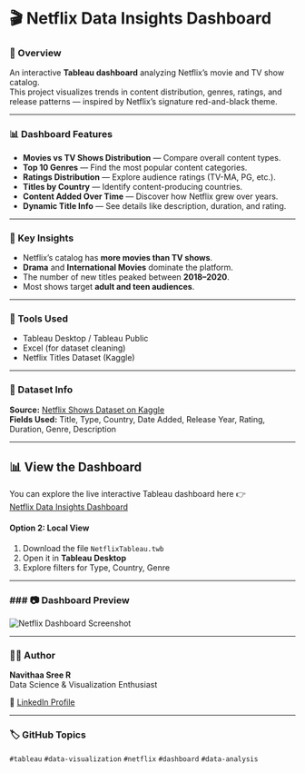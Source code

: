 # 🎬 Netflix Data Insights Dashboard

### 📖 Overview  
An interactive **Tableau dashboard** analyzing Netflix’s movie and TV show catalog.  
This project visualizes trends in content distribution, genres, ratings, and release patterns — inspired by Netflix’s signature red-and-black theme.

---

### 📊 Dashboard Features  
- **Movies vs TV Shows Distribution** — Compare overall content types.  
- **Top 10 Genres** — Find the most popular content categories.  
- **Ratings Distribution** — Explore audience ratings (TV-MA, PG, etc.).  
- **Titles by Country** — Identify content-producing countries.  
- **Content Added Over Time** — Discover how Netflix grew over years.  
- **Dynamic Title Info** — See details like description, duration, and rating.

---

### 🧠 Key Insights  
- Netflix’s catalog has **more movies than TV shows**.  
- **Drama** and **International Movies** dominate the platform.  
- The number of new titles peaked between **2018–2020**.  
- Most shows target **adult and teen audiences**.

---

### 🧰 Tools Used  
- Tableau Desktop / Tableau Public  
- Excel (for dataset cleaning)  
- Netflix Titles Dataset (Kaggle)

---

### 📁 Dataset Info  
**Source:** [Netflix Shows Dataset on Kaggle](https://www.kaggle.com/shivamb/netflix-shows)  
**Fields Used:** Title, Type, Country, Date Added, Release Year, Rating, Duration, Genre, Description

---

## 📊 View the Dashboard
You can explore the live interactive Tableau dashboard here 👉  
[Netflix Data Insights Dashboard](https://public.tableau.com/app/profile/navithaa.sree.r/viz/NetflixTableau_17596782585240/Dashboard1?publish=yes)


#### Option 2: Local View  
1. Download the file `NetflixTableau.twb`  
2. Open it in **Tableau Desktop**  
3. Explore filters for Type, Country, Genre

---

### ### 📷 Dashboard Preview
![Netflix Dashboard Screenshot](<img width="1792" height="853" alt="dashborad" src="https://github.com/user-attachments/assets/1ae1b32c-75f6-4e4b-8448-f47457f750f5" />)

---

### 👩‍💻 Author  
**Navithaa Sree R**  
Data Science & Visualization Enthusiast  

🔗 [LinkedIn Profile](https://www.linkedin.com/in/navithaasreer/)

---

### 🏷️ GitHub Topics  
`#tableau` `#data-visualization` `#netflix` `#dashboard` `#data-analysis`
